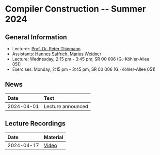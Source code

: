 # Compiler Construction -- Summer 2024

## General Information

- Lecturer: [Prof. Dr. Peter Thiemann](team/thiemann.md)
- Assistants: [Hannes Saffrich](team/saffrich.md), [Marius Weidner](team/weidner.md)
- Lecture: Wednesday, 2:15 pm - 3:45 pm, SR 00 006 (G.-Köhler-Allee 051)
- Exercises: Monday, 2:15 pm - 3:45 pm, SR 00 006 (G.-Köhler-Allee 051)

## News

| Date | Text |
|:-----|:-----|
| 2024-04-01 | Lecture announced |

## Lecture Recordings

| Date | Material |
|:-----|:-----|
| 2024-04-17 | [Video]() |
